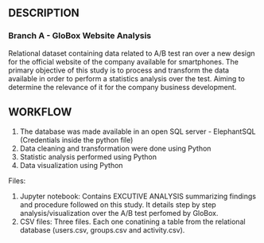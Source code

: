 ## DESCRIPTION

### Branch A - GloBox Website Analysis
Relational dataset containing data related to A/B test ran over a new design for the official website of the company available for smartphones. The primary objective of this study is to process and transform the data available in order to perform a statistics analysis over the test. Aiming to determine the relevance of it for the company business development.

## WORKFLOW

1. The database was made available in an open SQL server - ElephantSQL (Credentials inside the python file)
2. Data cleaning and transformation were done using Python
3. Statistic analysis performed using Python
4. Data visualization using Python

Files:

1. Jupyter notebook: Contains EXCUTIVE ANALYSIS summarizing findings and procedure followed on this study. It details step by step analysis/visualization over the A/B test perfomed by GloBox.
2. CSV files: Three files. Each one conatining a table from the relational database (users.csv, groups.csv and activity.csv).
